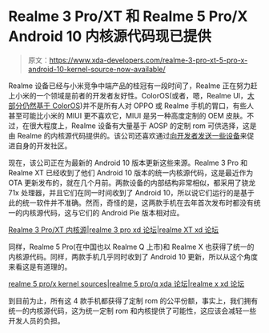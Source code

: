 # Realme 3 Pro/XT 和 Realme 5 Pro/X Android 10 内核源代码现已提供

> 原文：<https://www.xda-developers.com/realme-3-pro-xt-5-pro-x-android-10-kernel-source-now-available/>

Realme 设备已经与小米竞争中端产品的桂冠有一段时间了，Realme 正在努力赶上小米的一个领域是前者的开发者友好性。ColorOS(或者，嗯，Realme UI，[大部分仍然基于 ColorOS](https://www.xda-developers.com/realme-5-pro-realme-x-android-10-realme-ui/))并不是所有人对 OPPO 或 Realme 手机的胃口，有些人甚至可能比小米的 MIUI 更不喜欢它，MIUI 是另一种高度定制的 OEM 皮肤。不过，在很大程度上，Realme 设备有大量基于 AOSP 的定制 rom 可供选择，这是由 Realme 的内核源代码提供的。该公司还喜欢通过[向开发者发送一些设备](https://www.xda-developers.com/realme-x-custom-rom-kernel-lineageos-developers/)来促进自身的开发社区。

现在，该公司正在为最新的 Android 10 版本更新这些来源。Realme 3 Pro 和 Realme XT 已经收到了他们 Android 10 版本的统一内核源代码，这是最近作为 OTA 更新发布的，就在几个月前。两款设备的内部结构非常相似，都采用了骁龙 71x 处理器，并且它们在同一时间收到了 Android 10，所以说它们运行的是基于此的统一软件并不准确。然而，奇怪的是，这两款手机在去年首次发布时都没有统一的内核源代码，这与它们的 Android Pie 版本相对应。

[Realme 3 Pro/XT 内核源](https://github.com/realme-kernel-opensource/realme3Pro_realmeXT_AndroidQ-kernel-source)|[realme 3 pro xd 论坛](https://forum.xda-developers.com/realme-3-pro)|[realme XT xd 论坛](https://forum.xda-developers.com/realme-xt)

同样，Realme 5 Pro(在中国也以 Realme Q 上市)和 Realme X 也获得了统一的内核源代码。同样，两款手机几乎同时收到了 Android 10 更新，所以从这个角度来看这是有道理的。

[realme 5 pro/x kernel sources](https://github.com/realme-kernel-opensource/realmeQ_realme5pro_realmeX_AndroidQ-kernel-source)|[realme 5 pro/q xda 论坛](https://forum.xda-developers.com/realme-5-pro)|[realme x xd 论坛](https://forum.xda-developers.com/realme-x)

到目前为止，所有这 4 款手机都获得了定制 rom 的公平份额，事实上，我们拥有统一的内核源代码，这为统一定制 rom 和内核提供了可能性，这应该会减轻一些开发人员的负担。